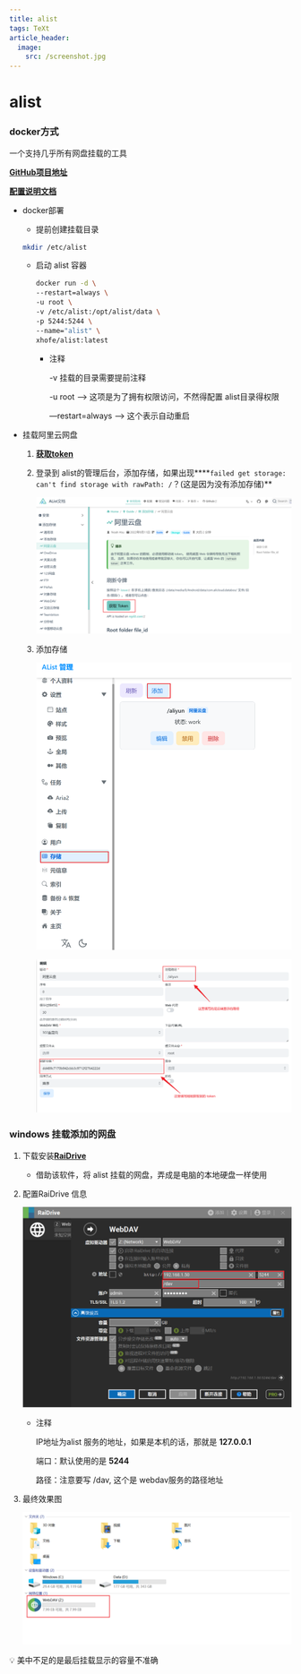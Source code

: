```yaml
---
title: alist
tags: TeXt
article_header:
  image:
    src: /screenshot.jpg
---
```


# alist

### docker方式
一个支持几乎所有网盘挂载的工具

[**GitHub项目地址**](https://github.com/alist-org/alist)

[**配置说明文档**](https://alist.nn.ci/zh/guide/)

- docker部署
    - 提前创建挂载目录
    
    ```bash
    mkdir /etc/alist
    ```
    
    - 启动 alist 容器
        
        ```bash
        docker run -d \
        --restart=always \
        -u root \
        -v /etc/alist:/opt/alist/data \
        -p 5244:5244 \
        --name="alist" \
        xhofe/alist:latest
        ```
        
        - 注释
            
            -v 挂载的目录需要提前注释
            
            -u root —> 这项是为了拥有权限访问，不然得配置 alist目录得权限
            
            —restart=always —> 这个表示自动重启
            

- 挂载阿里云网盘
    1. [**获取token**](https://alist.nn.ci/zh/guide/drivers/aliyundrive.html)
    2. 登录到 alist的管理后台，添加存储，如果出现****`failed get storage: can't find storage with rawPath: /`？(这是因为没有添加存储)**
        
        ![Untitled](/img/Untitled.png)
        
    3. 添加存储
        
        ![Untitled](/img/Untitled%201.png)
        
        ![Untitled](/img/Untitled%202.png)
        

### windows 挂载添加的网盘

1. 下载安装[**RaiDrive**](https://www.raidrive.com/)
    - 借助该软件，将 alist 挂载的网盘，弄成是电脑的本地硬盘一样使用
2. 配置RaiDrive 信息
    
    ![Untitled](/img/Untitled%203.png)
    
    - 注释
        
        IP地址为alist 服务的地址，如果是本机的话，那就是 **127.0.0.1**
        
        端口：默认使用的是 **5244**
        
        路径：注意要写 /dav, 这个是 webdav服务的路径地址
        
3. 最终效果图
    
    ![Untitled](/img/Untitled%204.png)
    

<aside>
💡 美中不足的是最后挂载显示的容量不准确

</aside>